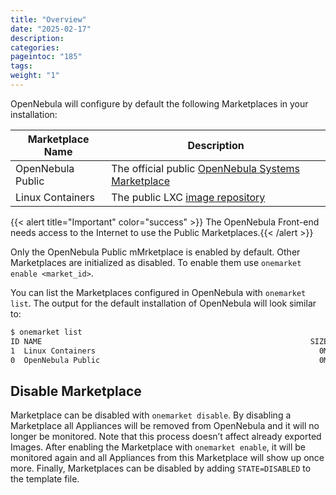 ```yaml
---
title: "Overview"
date: "2025-02-17"
description:
categories:
pageintoc: "185"
tags:
weight: "1"
---
```


<a id="public-marketplaces-overview"></a>

<!--# Public Marketplaces -->

OpenNebula will configure by default the following Marketplaces in your installation:

| Marketplace Name   | Description                                                                                 |
|--------------------|---------------------------------------------------------------------------------------------|
| OpenNebula Public  | The official public [OpenNebula Systems Marketplace](http://marketplace.opennebula.systems) |
| Linux Containers   | The public LXC [image repository](https://images.linuxcontainers.org)                       |

{{< alert title="Important" color="success" >}}
The OpenNebula Front-end needs access to the Internet to use the Public Marketplaces.{{< /alert >}} 

Only the OpenNebula Public mMrketplace is enabled by default. Other Marketplaces are initialized as disabled. To enable them use `onemarket enable <market_id>`.

You can list the Marketplaces configured in OpenNebula with `onemarket list`. The output for the default installation of OpenNebula will look similar to:

```default
$ onemarket list
ID NAME                                                            SIZE AVAIL   APPS MAD     ZONE STAT
1  Linux Containers                                                  0M -          0 linuxco    0 off
0  OpenNebula Public                                                 0M -         48 one        0 on
```

<a id="marketplace-disable"></a>

## Disable Marketplace

Marketplace can be disabled with `onemarket disable`. By disabling a Marketplace all Appliances will be removed from OpenNebula and it will no longer be monitored. Note that this process doesn’t affect already exported Images. After enabling the Marketplace with `onemarket enable`, it will be monitored again and all Appliances from this Marketplace will show up once more. Finally, Marketplaces can be disabled by adding `STATE=DISABLED` to the template file.
